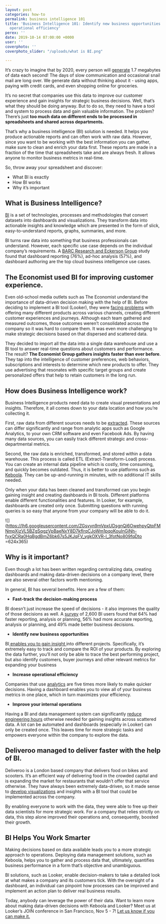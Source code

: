 ```yaml
---
layout: post
categories: how-to
permalink: business intelligence 101
title: 'Business Intelligence 101: Identify new business opportunities and achieve
  operational efficiency'
perex: ''
date: 2019-10-14 07:00:00 +0000
user: ''
coverphoto: ''
coverphoto_slider: "/uploads/what is BI.png"

---
```

It’s crazy to imagine that by 2020, every person will [generate](https://techjury.net/stats-about/big-data-statistics/) 1.7 megabytes of data each second! The days of slow communication and occasional snail mail are long over. We generate data without thinking about it - using apps, paying with credit cards, and even shopping online for groceries.

It’s no secret that companies use this data to improve our customer experience and gain insights for strategic business decisions. Well, that’s what they should be doing anyway. But to do so, they need to have a tool and system to process data and gain valuable information. The problem? There’s just **too much data on different ends to be processed in spreadsheets and shared across departments.**

That’s why a business intelligence (BI) solution is needed. It helps you produce actionable reports and can often work with raw data. However, since you want to be working with the best information you can gather, make sure to clean and enrich your data first. These reports are made in a fraction of the time that spreadsheets take and are always fresh. It allows anyone to monitor business metrics in real-time.

So, throw away your spreadsheet and discover:

* What BI is exactly
* How BI works
* Why it’s important

## What is Business Intelligence?

[BI](https://www.guru99.com/business-intelligence-definition-example.html) is a set of technologies, processes and methodologies that convert datasets into dashboards and visualizations. They transform data into actionable insights and knowledge which are presented in the form of slick, easy-to-understand reports, graphs, summaries, and more.

BI turns raw data into something that business professionals can understand. However, each specific use case depends on the individual company’s requirements. A [BARC Research and Eckerson Group](http://barc-research.com/research/cloud-bi-and-data-management/register-bi-data-management-cloud/) study found that dashboard reporting (76%), ad-hoc analysis (57%), and dashboard authoring are the top cloud business intelligence use cases.

## The Economist used BI for improving customer experience.

Even old-school media outlets such as The Economist understand the importance of data-driven decision making with the help of BI. Before deciding to implement a BI tool (Looker), they were [facing problems](https://info.looker.com/customer-stories/the-economist-case-study) with offering many different products across various channels, creating different customer experiences and journeys. Although each team gathered and measured outcomes, those outcomes weren’t consolidated across the company so it was hard to compare them. It was even more challenging to make strategic decisions based on that dispersed and scattered data.

They decided to import all the data into a single data warehouse and use a BI tool to answer real-time questions about customers and performance. The result? **The Economist Group gathers insights faster than ever before**. They tap into the intelligence of customer preferences, web behaviors, subscriptions and interests to determine which new products to offer. They use advertising that resonates with specific target groups and create personalized offers that help to retain customers in the long run.

## How does Business Intelligence work?

Business Intelligence products need data to create visual presentations and insights. Therefore, it all comes down to your data location and how you’re collecting it.

First, raw data from different sources needs to be [extracted](https://www.guru99.com/business-intelligence-definition-example.html#3). These sources can differ significantly and range from analytic apps such as Google Analytics, to your own CRM software and even Facebook Ads. By having many data sources, you can easily track different strategic and cross-departmental metrics.

Second, the raw data is enriched, transformed, and stored within a data warehouse. This process is called ETL (Extract-Transform-Load) process. You can create an internal data pipeline which is costly, time consuming, and quickly becomes outdated. Thus, it is better to use platforms such as [Keboola](https://www.keboola.com/product/). They can be up-and-running in minutes, with no additional IT skills needed.

Only when your data has been cleaned and transformed can you begin gaining insight and creating dashboards in BI tools. Different platforms enable different functionalities and features. In Looker, for example, dashboards are created only once. Submitting questions with running queries is so easy that anyone from your company will be able to do it.

![](https://lh6.googleusercontent.com/ZGsvyn9mVpxUDsgnQi6OwehpyQtpFMNmpXizVL5BZgSqgzVpBaeNxY8D7kfIrqCJoWm1pqoKouInGiNh-fyxQCRa0HqBgdBmZ6bk67s5JKJqFV_vgkOXVR-l_3fotNo809fqDto =624x365)

## Why is it important?

Even though a lot has been written regarding centralizing data, creating dashboards and making data-driven decisions on a company level, there are also several other factors worth mentioning.

In general, BI has several benefits. Here are a few of them:

* **Fast-track the decision-making process**

BI doesn’t just increase the speed of decisions - it also improves the quality of those decisions as well. A [survey](https://bi-survey.com/benefits-business-intelligence) of 2,600 BI users found that 64% had faster reporting, analysis or planning, 56% had more accurate reporting, analysis or planning, and 49% made better business decisions.

* **Identify new business opportunities**

BI[ enables you to gain insight ](https://www.predictiveanalyticstoday.com/top-benefits-of-business-intelligence-software/)into different projects. Specifically, it’s extremely easy to track and compare the ROI of your products. By exploring the data further, you’ll not only be able to trace the best performing project, but also identify customers, buyer journeys and other relevant metrics for expanding your business

* **Increase operational efficiency**

Companies that use [analytics](https://www.betterbuys.com/bi/business-intelligence-stats/) are five times more likely to make quicker decisions. Having a dashboard enables you to view all of your business metrics in one place, which in turn maximizes your efficiency.

* **Improve your internal operations**

Having a BI and data management system can significantly [reduce engineering hours](https://selecthub.com/business-intelligence/business-intelligence-software-benefits/) otherwise needed for gaining insights across scattered data. A lot can be automated and dashboards (especially in Looker) can only be created once. This leaves time for more strategic tasks and empowers everyone within the company to explore the data.

## Deliveroo managed to deliver faster with the help of BI.

Deliveroo is a London based company that delivers food on bikes and scooters. It’s an efficient way of delivering food in the crowded capital and is expanding the market for restaurants that wouldn’t offer that service otherwise. They have always been extremely data-driven, so it made sense to [develop visualizations](https://info.looker.com/customer-stories/deliveroo-case-study) and insights with a BI tool that could be implemented across the company.

By enabling everyone to work with the data, they were able to free up their data scientists for more strategic work. For a company that relies strictly on data, this step alone improved their operations and, consequently, boosted their growth.

## BI Helps You Work Smarter

Making decisions based on data available leads you to a more strategic approach to operations. Deploying data management solutions, such as Keboola, helps you to gather and process data that, ultimately, quantifies business performance in a form that’s objective and unambiguous.

BI solutions, such as Looker, enable decision-makers to take a detailed look at what makes a company and its customers tick. With the oversight of a dashboard, an individual can pinpoint how processes can be improved and implement an action plan to deliver real business results.

Today, anybody can leverage the power of their data. Want to learn more about making data-driven decisions with Keboola and Looker? Meet us at Looker’s JOIN conference in San Francisco, Nov 5 - 7! [Let us know if you can make it.](https://get.keboola.com/join-looker-2019/)